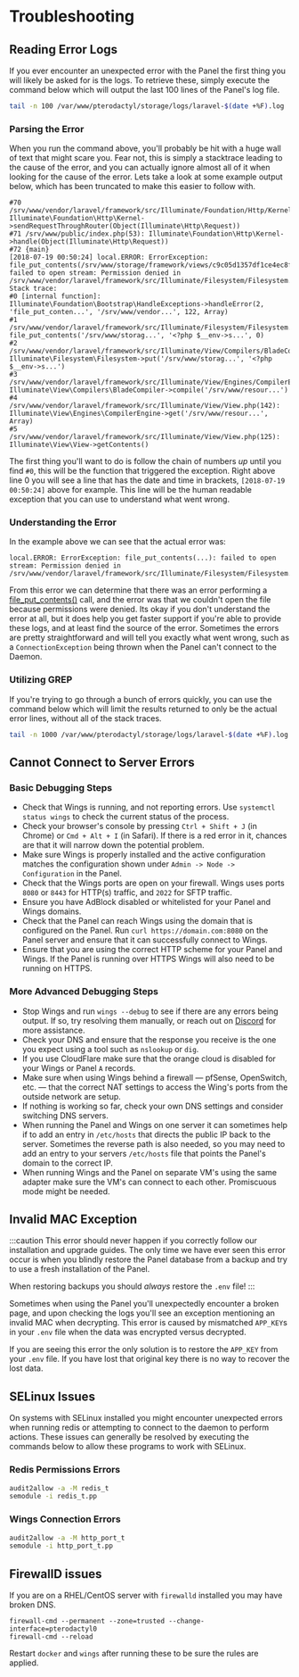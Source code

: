 # Troubleshooting

## Reading Error Logs
If you ever encounter an unexpected error with the Panel the first thing you will likely be asked for is the logs.
To retrieve these, simply execute the command below which will output the last 100 lines of the Panel's log file.

``` bash
tail -n 100 /var/www/pterodactyl/storage/logs/laravel-$(date +%F).log
```

### Parsing the Error
When you run the command above, you'll probably be hit with a huge wall of text that might scare you. Fear not,
this is simply a stacktrace leading to the cause of the error, and you can actually ignore almost all of it when
looking for the cause of the error. Lets take a look at some example output below, which has been truncated to
make this easier to follow with.

```
#70 /srv/www/vendor/laravel/framework/src/Illuminate/Foundation/Http/Kernel.php(116): Illuminate\Foundation\Http\Kernel->sendRequestThroughRouter(Object(Illuminate\Http\Request))
#71 /srv/www/public/index.php(53): Illuminate\Foundation\Http\Kernel->handle(Object(Illuminate\Http\Request))
#72 {main}
[2018-07-19 00:50:24] local.ERROR: ErrorException: file_put_contents(/srv/www/storage/framework/views/c9c05d1357df1ce4ec8fc5df78c16c493b0d4f48.php): failed to open stream: Permission denied in /srv/www/vendor/laravel/framework/src/Illuminate/Filesystem/Filesystem.php:122
Stack trace:
#0 [internal function]: Illuminate\Foundation\Bootstrap\HandleExceptions->handleError(2, 'file_put_conten...', '/srv/www/vendor...', 122, Array)
#1 /srv/www/vendor/laravel/framework/src/Illuminate/Filesystem/Filesystem.php(122): file_put_contents('/srv/www/storag...', '<?php $__env->s...', 0)
#2 /srv/www/vendor/laravel/framework/src/Illuminate/View/Compilers/BladeCompiler.php(122): Illuminate\Filesystem\Filesystem->put('/srv/www/storag...', '<?php $__env->s...')
#3 /srv/www/vendor/laravel/framework/src/Illuminate/View/Engines/CompilerEngine.php(51): Illuminate\View\Compilers\BladeCompiler->compile('/srv/www/resour...')
#4 /srv/www/vendor/laravel/framework/src/Illuminate/View/View.php(142): Illuminate\View\Engines\CompilerEngine->get('/srv/www/resour...', Array)
#5 /srv/www/vendor/laravel/framework/src/Illuminate/View/View.php(125): Illuminate\View\View->getContents()
```

The first thing you'll want to do is follow the chain of numbers _up_ until you find `#0`, this will be the function that
triggered the exception. Right above line 0 you will see a line that has the date and time in brackets, `[2018-07-19 00:50:24]`
above for example. This line will be the human readable exception that you can use to understand what went wrong.

### Understanding the Error
In the example above we can see that the actual error was:

```
local.ERROR: ErrorException: file_put_contents(...): failed to open stream: Permission denied in /srv/www/vendor/laravel/framework/src/Illuminate/Filesystem/Filesystem.php:122
```

From this error we can determine that there was an error performing a [file_put_contents()](http://php.net/manual/en/function.file-put-contents.php) call, and the error was
that we couldn't open the file because permissions were denied. Its okay if you don't understand the error at all, but
it does help you get faster support if you're able to provide these logs, and at least find the source of the error.
Sometimes the errors are pretty straightforward and will tell you exactly what went wrong, such as a `ConnectionException`
being thrown when the Panel can't connect to the Daemon.

### Utilizing GREP
If you're trying to go through a bunch of errors quickly, you can use the command below which will limit the results returned to only
be the actual error lines, without all of the stack traces.

``` bash
tail -n 1000 /var/www/pterodactyl/storage/logs/laravel-$(date +%F).log | grep "\[$(date +%Y)"
```

## Cannot Connect to Server Errors
### Basic Debugging Steps
* Check that Wings is running, and not reporting errors. Use `systemctl status wings` to check the current status of
  the process.
* Check your browser's console by pressing `Ctrl + Shift + J` (in Chrome) or `Cmd + Alt + I` (in Safari). If there is
a red error in it, chances are that it will narrow down the potential problem.
* Make sure Wings is properly installed and the active configuration matches the configuration shown under
`Admin -> Node -> Configuration` in the Panel.
* Check that the Wings ports are open on your firewall. Wings uses ports `8080` or `8443` for HTTP(s) traffic,
and `2022` for SFTP traffic.
* Ensure you have AdBlock disabled or whitelisted for your Panel and Wings domains.
* Check that the Panel can reach Wings using the domain that is configured on the Panel. Run `curl
https://domain.com:8080` on the Panel server and ensure that it can successfully connect to Wings.
* Ensure that you are using the correct HTTP scheme for your Panel and Wings. If the Panel is running over HTTPS
  Wings will also need to be running on HTTPS.

### More Advanced Debugging Steps
* Stop Wings and run `wings --debug` to see if there are any errors being output. If so, try resolving them manually,
  or reach out on [Discord](https://discord.gg/pterodactyl) for more assistance.
* Check your DNS and ensure that the response you receive is the one you expect using a tool such as `nslookup` or `dig`.
* If you use CloudFlare make sure that the orange cloud is disabled for your Wings or Panel `A` records.
* Make sure when using Wings behind a firewall — pfSense, OpenSwitch, etc. — that the correct NAT settings to access
the Wing's ports from the outside network are setup.
* If nothing is working so far, check your own DNS settings and consider switching DNS servers.
* When running the Panel and Wings on one server it can sometimes help if to add an entry in `/etc/hosts` that directs
the public IP back to the server. Sometimes the reverse path is also needed, so you may need to add an entry to your
servers `/etc/hosts` file that points the Panel's domain to the correct IP.
* When running Wings and the Panel on separate VM's using the same adapter make sure the VM's can connect to each
other. Promiscuous mode might be needed.

## Invalid MAC Exception
:::caution
This error should never happen if you correctly follow our installation and upgrade guides. The only time we have
ever seen this error occur is when you blindly restore the Panel database from a backup and try to use a fresh
installation of the Panel.

When restoring backups you should _always_ restore the `.env` file!
:::

Sometimes when using the Panel you'll unexpectedly encounter a broken page, and upon checking the logs you'll see
an exception mentioning an invalid MAC when decrypting. This error is caused by mismatched `APP_KEY`s in your `.env` file
when the data was encrypted versus decrypted.

If you are seeing this error the only solution is to restore the `APP_KEY` from your `.env` file. If you have lost that
original key there is no way to recover the lost data.

## SELinux Issues
On systems with SELinux installed you might encounter unexpected errors when running redis or attempting to connect
to the daemon to perform actions. These issues can generally be resolved by executing the commands below to allow
these programs to work with SELinux.
 
### Redis Permissions Errors
``` bash
audit2allow -a -M redis_t
semodule -i redis_t.pp
```

### Wings Connection Errors
``` bash
audit2allow -a -M http_port_t
semodule -i http_port_t.pp
```

## FirewallD issues
If you are on a RHEL/CentOS server with `firewalld` installed you may have broken DNS.

```
firewall-cmd --permanent --zone=trusted --change-interface=pterodactyl0
firewall-cmd --reload
```

Restart `docker` and `wings` after running these to be sure the rules are applied.